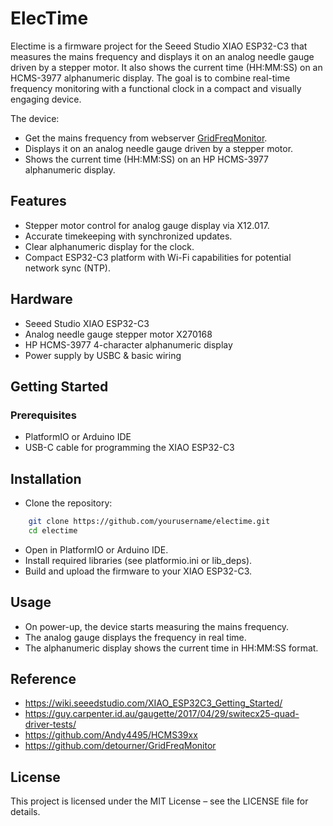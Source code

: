 # ElecTime

Electime is a firmware project for the Seeed Studio XIAO ESP32-C3 that measures the mains frequency and displays it on an analog needle gauge driven by a stepper motor. It also shows the current time (HH:MM:SS) on an HCMS-3977 alphanumeric display. The goal is to combine real-time frequency monitoring with a functional clock in a compact and visually engaging device.

The device:

- Get the mains frequency from webserver [GridFreqMonitor](https://github.com/detourner/GridFreqMonitor).
- Displays it on an analog needle gauge driven by a stepper motor.
- Shows the current time (HH:MM:SS) on an HP HCMS-3977 alphanumeric display.

## Features
- Stepper motor control for analog gauge display via X12.017.
- Accurate timekeeping with synchronized updates.
- Clear alphanumeric display for the clock.
- Compact ESP32-C3 platform with Wi-Fi capabilities for potential network sync (NTP).

## Hardware
- Seeed Studio XIAO ESP32-C3
- Analog needle gauge stepper motor X270168 
- HP HCMS-3977 4-character alphanumeric display
- Power supply by USBC & basic wiring

## Getting Started
### Prerequisites
- PlatformIO or Arduino IDE
- USB-C cable for programming the XIAO ESP32-C3

## Installation
- Clone the repository:
```bash
    git clone https://github.com/yourusername/electime.git
    cd electime
```

- Open in PlatformIO or Arduino IDE.
- Install required libraries (see platformio.ini or lib_deps).
- Build and upload the firmware to your XIAO ESP32-C3.

## Usage
- On power-up, the device starts measuring the mains frequency.
- The analog gauge displays the frequency in real time.
- The alphanumeric display shows the current time in HH:MM:SS format.

## Reference
- https://wiki.seeedstudio.com/XIAO_ESP32C3_Getting_Started/
- https://guy.carpenter.id.au/gaugette/2017/04/29/switecx25-quad-driver-tests/
- https://github.com/Andy4495/HCMS39xx
- https://github.com/detourner/GridFreqMonitor

## License
This project is licensed under the MIT License – see the LICENSE file for details.